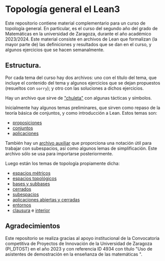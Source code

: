# Topología general el Lean3

Este repositorio contiene material complementario para un curso de topología general. En particular, es el curso del segundo año del grado de Matemáticas
en la universidad de Zaragoza, durante el año académico 2023/2024. Este material consiste en archivos de Lean
que formalizan (la mayor parte de) las definiciones y resultados que se dan en el curso, y algunos ejercicios que se hacen semanalmente.

## Estructura.

Por cada tema del curso hay dos archivos: uno con el título del tema, que incluye el contenido del tema y algunos ejercicios que se dejan propuestos
(resueltos con `sorry`); y otro con las soluciones a dichos ejercicios.

Hay un archivo que sirve de ["chuleta"](resumen_tacticas.lean) con algunas tácticas y símbolos.

Inicialmente hay algunos temas preliminares, que sirven como repaso de la teoría básica de conjuntos, y como introducción a Lean. Estos temas son:

- [proposiciones](proposiciones.lean)
- [conjuntos](conjuntos.lean)
- [aplicaciones](funciones.lean)

También hay un [archivo auxiliar](subconjuntos.lean) que proporciona una notación útil para trabajar con subespacios, así como algunos lemas de simplificación. Este archivo sólo
se usa para importarse posteriormente.

Luego están los temas de topología propiamente dicha:

- [espacios métricos](metricos.lean)
- [espacios topológicos](topologicos.lean)
- [bases y subbases](bases.lean)
- [cerrados](cerrados.lean)
- [subespacios](subespacios.lean)
- [aplicaciones abiertas y cerradas](aplicaciones_abiertas.lean)
- [entornos](entornos.lean)
- [clausura](clausura.lean) e [interior](interior.lean)

## Agradecimientos

Este repositorio se realiza gracias al apoyo institucional de la Convocatoria
competitiva de Proyectos de Innovación de la Universidad de Zaragoza
(PI_DTOST) en el año 2023 y con referencia ID 4934 con título "Uso de asistentes
de demostración en la enseñanza de las matemáticas ".
